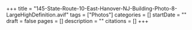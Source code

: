 +++
title = "145-State-Route-10-East-Hanover-NJ-Building-Photo-8-LargeHighDefinition.avif"
tags = ["Photos"]
categories = []
startDate = ""
draft = false
pages = []
description = ""
citations = []
+++
